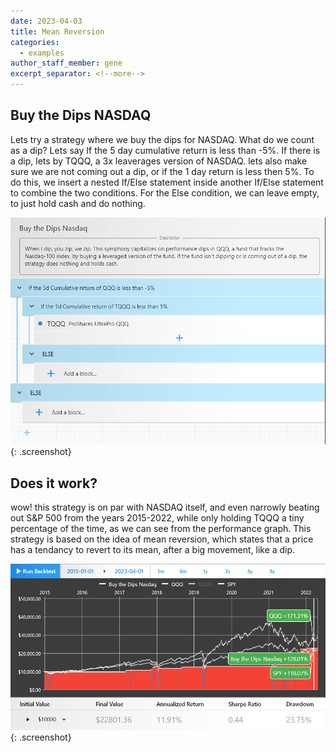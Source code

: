 ```yaml
---
date: 2023-04-03
title: Mean Reversion
categories:
  - examples
author_staff_member: gene
excerpt_separator: <!--more-->
---
```


##  Buy the Dips NASDAQ
Lets try a strategy where we buy the dips for NASDAQ. What do we count as a dip? Lets say If the 5 day cumulative return is less than -5%. If there is a dip, lets by TQQQ, a 3x leaverages version of NASDAQ. lets also make sure we are not coming out a dip, or if the 1 day return is less then 5%. To do this, we insert a nested If/Else statement inside another If/Else statement to combine the two conditions. For the Else condition, we can leave empty, to just hold cash and do nothing.

![Checkmate](\images\nasdaqdip.PNG){: .screenshot}
<!--more-->
## Does it work?
wow! this strategy is on par with NASDAQ itself, and even narrowly beating out S&P 500 from the years 2015-2022, while only holding TQQQ a tiny percentage of the time, as we can see from the performance graph. This strategy is based on the idea of mean reversion, which states that a price has a tendancy to revert to its mean, after a big movement, like a dip.

![Checkmate](\images\dips2.PNG){: .screenshot}
